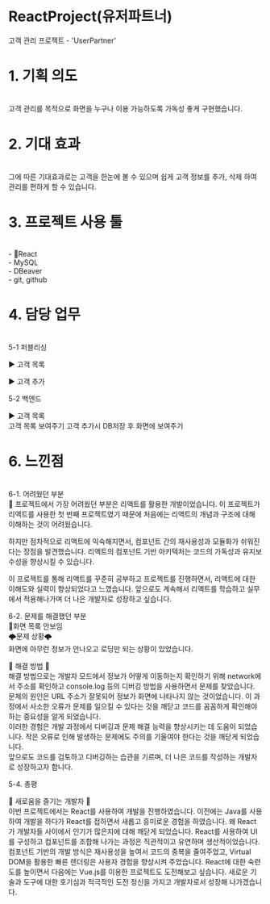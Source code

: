 # ReactProject(유저파트너)

고객 관리 프로젝트 - 'UserPartner'
<h1> 1. 기획 의도</h1> <br>
  고객 관리를 목적으로 화면을 누구나 이용 가능하도록 가독성 좋게 구현했습니다. 
  
<h1> 2. 기대 효과</h1> <br>
  그에 따른 기대효과로는 고객을 한눈에 볼 수 있으며 쉽게 고객 정보를 추가, 삭제 하여 관리를 편하게 할 수 있습니다.
  
<h1> 3. 프로젝트 사용 툴</h1> <br>
- React<br>
- MySQL<br>
- DBeaver<br>
- git, github<br>
  
<h1> 4. 담당 업무</h1> <br>
  5-1 퍼블리싱
  
  ▶ 고객 목록<br>
  
  ▶ 고객 추가<br>
  
  5-2 백엔드<br>
  
  ▶ 고객 목록<br>
  고객 목록 보여주기
  고객 추가시 DB저장 후 화면에 보여주기
  
<h1> 6. 느낀점</h1> <br>
6-1. 어려웠던 부분<br>
📌 프로젝트에서 가장 어려웠던 부분은 리액트를 활용한 개발이었습니다. 이 프로젝트가 리액트를 사용한 첫 번째 프로젝트였기 때문에 처음에는 리액트의 개념과 구조에 대해 이해하는 것이 어려웠습니다.<br>

하지만 점차적으로 리액트에 익숙해지면서, 컴포넌트 간의 재사용성과 모듈화가 쉬워진다는 장점을 발견했습니다. 리액트의 컴포넌트 기반 아키텍처는 코드의 가독성과 유지보수성을 향상시킬 수 있습니다.<br>

이 프로젝트를 통해 리액트를 꾸준히 공부하고 프로젝트를 진행하면서, 리액트에 대한 이해도와 실력이 향상되었다고 느꼈습니다. 앞으로도 계속해서 리액트를 학습하고 실무에서 적용해나가며 더 나은 개발자로 성장하고 싶습니다.


6-2. 문제를 해결했던 부분<br>
📌화면 목록 안보임<br>
🌩문제 상황🌩<br>
화면에 아무런 정보가 안나오고 로딩만 되는 상황이 있었습니다.<br>


🚀 해결 방법 🚀<br>
해결 방법으로는 개발자 모드에서 정보가 어떻게 이동하는지 확인하기 위해 network에서 주소를 확인하고 console.log 등의 디버깅 방법을 사용하면서 문제를 찾았습니다. <br>
문제의 원인은 URL 주소가 잘못되어 정보가 화면에 나타나지 않는 것이었습니다. 이 과정에서 사소한 오류가 문제를 일으킬 수 있다는 것을 깨닫고 코드를 꼼꼼하게 확인해야 하는 중요성을 알게 되었습니다.<br>
이러한 경험은 개발 과정에서 디버깅과 문제 해결 능력을 향상시키는 데 도움이 되었습니다. 작은 오류로 인해 발생하는 문제에도 주의를 기울여야 한다는 것을 깨닫게 되었습니다. <br>
앞으로도 코드를 검토하고 디버깅하는 습관을 기르며, 더 나은 코드를 작성하는 개발자로 성장하고자 합니다.<br>


5-4. 총평<br>

🌟 새로움을 즐기는 개발자 🌟<br>
이번 프로젝트에서는 React를 사용하여 개발을 진행하였습니다. 이전에는 Java를 사용하여 개발을 하다가 React를 접하면서 새롭고 흥미로운 경험을 하였습니다. 왜 React가 개발자들 사이에서 인기가 많은지에 대해 깨닫게 되었습니다. React를 사용하여 UI를 구성하고 컴포넌트를 조합해 나가는 과정은 직관적이고 유연하며 생산적이었습니다. 컴포넌트 기반의 개발 방식은 재사용성을 높여서 코드의 중복을 줄여주었고, Virtual DOM을 활용한 빠른 렌더링은 사용자 경험을 향상시켜 주었습니다. React에 대한 숙련도를 높이면서 다음에는 Vue.js를 이용한 프로젝트도 도전해보고 싶습니다. 새로운 기술과 도구에 대한 호기심과 적극적인 도전 정신을 가지고 개발자로서 성장해 나가겠습니다.

